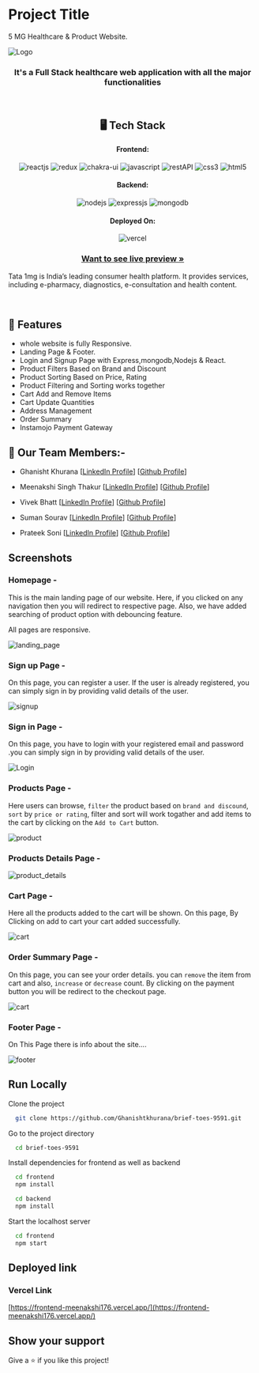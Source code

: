 # Project Title

5 MG Healthcare & Product Website.

![Logo](https://i.postimg.cc/B696yn9C/5mglogo-removebg-preview.png)

<h3 align="center">It's a Full Stack healthcare web application with all the major functionalities</h3>

<br/>

<h2 align="center">🖥️ Tech Stack</h2>

<h4 align="center">Frontend:</h4>
<p align="center">
  <img src="https://img.shields.io/badge/React (18.2.0)-20232A?style=for-the-badge&logo=react&logoColor=61DAFB" alt="reactjs" />
  <img src="https://img.shields.io/badge/Redux (4.2.0)-593D88?style=for-the-badge&logo=redux&logoColor=white" alt="redux" />
  <img src="https://img.shields.io/badge/Chakra%20UI (2.2.8)-3bc7bd?style=for-the-badge&logo=chakraui&logoColor=white" alt="chakra-ui" />
  <img src="https://img.shields.io/badge/JavaScript-323330?style=for-the-badge&logo=javascript&logoColor=F7DF1E" alt="javascript" />
  <img src="https://img.shields.io/badge/Rest_API-02303A?style=for-the-badge&logo=react-router&logoColor=white" alt="restAPI" />
  <img src="https://img.shields.io/badge/CSS3-1572B6?style=for-the-badge&logo=css3&logoColor=white" alt="css3" />
  <img src="https://img.shields.io/badge/HTML5-E34F26?style=for-the-badge&logo=html5&logoColor=white" alt="html5" />
</p>
<h4 align="center">Backend:</h4>

<p align="center">
  <img src="https://img.shields.io/badge/Node.js (16.14.2)-339933?style=for-the-badge&logo=nodedotjs&logoColor=white" alt="nodejs" />
  <img src="https://img.shields.io/badge/Express.js (4.18.1)-000000?style=for-the-badge&logo=express&logoColor=white" alt="expressjs" />
  <img src="https://img.shields.io/badge/MongoDB (6.0)-4EA94B?style=for-the-badge&logo=mongodb&logoColor=white" alt="mongodb" />
</p>

<h4 align="center">Deployed On:</h4>

<p align="center">
  <img src="https://img.shields.io/badge/vercel-000000?style=for-the-badge&logo=vercel&logoColor=white" alt="vercel" />
</p>

<h3 align="center"><a href="https://frontend-meenakshi176.vercel.app/"><strong>Want to see live preview »</strong></a></h3>

Tata 1mg is India’s leading consumer health platform. It provides services, including e-pharmacy, diagnostics, e-consultation and health content.

<br/>

## 🚀 Features
-   whole website is fully Responsive.
-   Landing Page & Footer.
-   Login and Signup Page with Express,mongodb,Nodejs & React.
-   Product Filters Based on Brand and Discount
-   Product Sorting Based on Price, Rating
-   Product Filtering and Sorting works together
-   Cart Add and Remove Items
-   Cart Update Quantities
-   Address Management
-   Order Summary
-   Instamojo Payment Gateway

## 🚀 Our Team Members:-

-   Ghanisht Khurana [[LinkedIn Profile](https://www.linkedin.com/in/ghanisht-khurana-355b691b0/)] [[Github Profile](http://github.com/ghanishtkhurana/)]

-   Meenakshi Singh Thakur [[LinkedIn Profile](https://www.linkedin.com/in/meenakshi-singh-thakur-8b60a5220/)] [[Github Profile](https://github.com/meenakshi176/)]

-   Vivek Bhatt [[LinkedIn Profile](https://www.linkedin.com/in/vivek-bhatt-4a2835237/)] [[Github Profile](https://github.com/Vivek-bhatt05/)]

-   Suman Sourav [[LinkedIn Profile](https://www.linkedin.com/in/suman-saurav-06896b231/)] [[Github Profile](https://github.com/sumansauravmay/)]

-   Prateek Soni [[LinkedIn Profile](https://www.linkedin.com/in/prateek-soni-b354b012a/)] [[Github Profile](https://github.com/PRATEEK9425/)]

## Screenshots

### Homepage -

This is the main landing page of our website. Here, if you clicked on any navigation then you will redirect to respective page. Also, we have added searching of product option with debouncing feature.

All pages are responsive.

![landing_page](https://user-images.githubusercontent.com/105916064/213938491-d79b65a6-b0a2-4a2c-bb7d-db08ab181d91.png)

### Sign up Page -

On this page, you can register a user. If the user is already registered, you can simply sign in by providing valid details of the user. 

![signup](https://user-images.githubusercontent.com/105916064/214049776-17fcbfcc-947e-46c9-b61a-22a84dcff769.png)

###  Sign in Page - 

On this page, you have to login with your registered email and password .you can simply sign in by providing valid details of the user. 

![Login](https://user-images.githubusercontent.com/105916064/214049832-4efedc58-9bb6-4179-8ad0-b14f20869d26.png)

### Products Page -

Here users can browse, `filter` the product based on `brand and discound`, `sort` by `price or rating`, filter and sort will work togather and add items to the cart by clicking on the `Add to Cart` button.
 
 ![product](https://user-images.githubusercontent.com/105916064/213938969-0fdb0fa7-dac5-4d44-b285-53032655c9f8.png)

### Products Details Page -

![product_details](https://user-images.githubusercontent.com/105916064/213939243-1d874976-ce30-4f65-b4de-1714d7222bd8.png)

### Cart Page -

Here all the products added to the cart will be shown. On this page, By Clicking on add to cart your cart added successfully.

![cart](https://user-images.githubusercontent.com/105916064/213939230-fb8aa16b-b6e9-455b-8b14-d2c281a022ac.png)

### Order Summary Page -

On this page, you can see your order details. you can `remove` the item from cart and also, `increase` or `decrease` count. By clicking on the payment button you will be redirect to the checkout page.

![cart](https://user-images.githubusercontent.com/105916064/214049958-760780f2-99eb-405e-9d11-faac14e08416.png)

### Footer Page -

On This Page there is info about the site....

![footer](https://user-images.githubusercontent.com/105916064/214050102-eb35d759-ec57-490d-b45c-5cef8cfe056e.png)


## Run Locally

Clone the project

```bash
  git clone https://github.com/Ghanishtkhurana/brief-toes-9591.git
```

Go to the project directory

```bash
  cd brief-toes-9591
```

Install dependencies for frontend as well as backend

```bash
  cd frontend
  npm install
```

```bash
  cd backend
  npm install
```

Start the localhost server

```bash
  cd frontend
  npm start
```

## Deployed link

### Vercel Link

[https://frontend-meenakshi176.vercel.app/](https://frontend-meenakshi176.vercel.app/)

## Show your support

Give a ⭐️ if you like this project!
